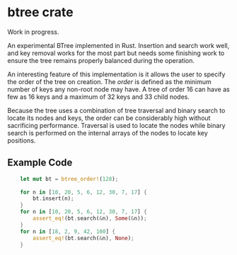 # btree crate

Work in progress.

An experimental BTree implemented in Rust. Insertion and search work well, and
key removal works for the most part but needs some finishing work to ensure
the tree remains properly balanced during the operation.

An interesting feature of this implementation is it allows the user to specify
the order of the tree on creation. The *order* is defined as the minimum
number of keys any non-root node may have. A tree of order 16 can have as few
as 16 keys and a maximum of 32 keys and 33 child nodes.

Because the tree uses a combination of tree traversal and binary search to
locate its nodes and keys, the order can be considerably high without 
sacrificing performance. Traversal is used to locate the nodes while binary 
search is performed on the internal arrays of the nodes to locate key positions.

## Example Code

```rust
    let mut bt = btree_order!(128);
    
    for n in [10, 20, 5, 6, 12, 30, 7, 17] {
        bt.insert(n);
    }
    for n in [10, 20, 5, 6, 12, 30, 7, 17] {
        assert_eq!(bt.search(&n), Some(&n));
    }
    for n in [18, 2, 9, 42, 100] {
        assert_eq!(bt.search(&n), None);
    }
```

